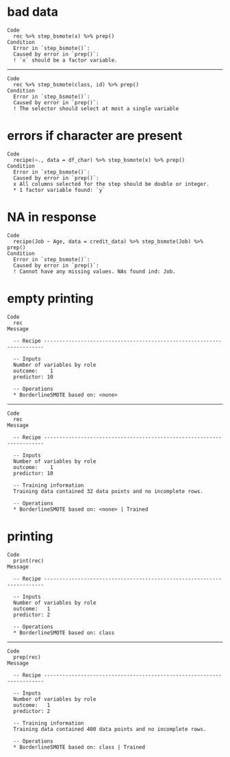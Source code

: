 # bad data

    Code
      rec %>% step_bsmote(x) %>% prep()
    Condition
      Error in `step_bsmote()`:
      Caused by error in `prep()`:
      ! `x` should be a factor variable.

---

    Code
      rec %>% step_bsmote(class, id) %>% prep()
    Condition
      Error in `step_bsmote()`:
      Caused by error in `prep()`:
      ! The selector should select at most a single variable

# errors if character are present

    Code
      recipe(~., data = df_char) %>% step_bsmote(x) %>% prep()
    Condition
      Error in `step_bsmote()`:
      Caused by error in `prep()`:
      x All columns selected for the step should be double or integer.
      * 1 factor variable found: `y`

# NA in response

    Code
      recipe(Job ~ Age, data = credit_data) %>% step_bsmote(Job) %>% prep()
    Condition
      Error in `step_bsmote()`:
      Caused by error in `prep()`:
      ! Cannot have any missing values. NAs found ind: Job.

# empty printing

    Code
      rec
    Message
      
      -- Recipe ----------------------------------------------------------------------
      
      -- Inputs 
      Number of variables by role
      outcome:    1
      predictor: 10
      
      -- Operations 
      * BorderlineSMOTE based on: <none>

---

    Code
      rec
    Message
      
      -- Recipe ----------------------------------------------------------------------
      
      -- Inputs 
      Number of variables by role
      outcome:    1
      predictor: 10
      
      -- Training information 
      Training data contained 32 data points and no incomplete rows.
      
      -- Operations 
      * BorderlineSMOTE based on: <none> | Trained

# printing

    Code
      print(rec)
    Message
      
      -- Recipe ----------------------------------------------------------------------
      
      -- Inputs 
      Number of variables by role
      outcome:   1
      predictor: 2
      
      -- Operations 
      * BorderlineSMOTE based on: class

---

    Code
      prep(rec)
    Message
      
      -- Recipe ----------------------------------------------------------------------
      
      -- Inputs 
      Number of variables by role
      outcome:   1
      predictor: 2
      
      -- Training information 
      Training data contained 400 data points and no incomplete rows.
      
      -- Operations 
      * BorderlineSMOTE based on: class | Trained

